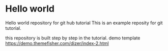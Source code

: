 # Hello world
Hello world repository for git hub tutorial
This is an example reposity for git tutorial.

this repository is built step by step in the tutorial.
demo template https://demo.themefisher.com/dizer/index-2.html
